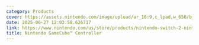 ```yaml
---
category: Products
cover: https://assets.nintendo.com/image/upload/ar_16:9,c_lpad,w_656/b_white/f_auto/q_auto/ncom/My%20Nintendo%20Store/EN-US/Nintendo%20Switch%202/Controllers/Wireless%20Controllers/120833-nintendo-switch-2-nintendo-gamecube-controller-package-front-2000x2000
date: 2025-06-27 12:02:58.626717
link: https://www.nintendo.com/us/store/products/nintendo-switch-2-nintendo-gamecube-controller-120833/
title: Nintendo GameCube™ Controller
---
```

